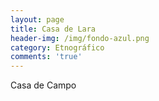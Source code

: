 ```yaml
---
layout: page
title: Casa de Lara
header-img: /img/fondo-azul.png
category: Etnográfico
comments: 'true'
---
```



Casa de Campo
